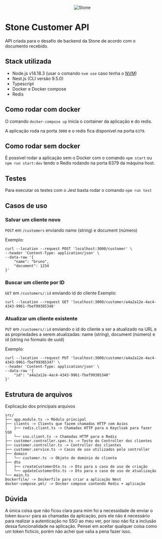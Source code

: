 <div style="text-align:center;height:90px,width:90px;">

![Stone](https://logospng.org/wp-content/uploads/stone.png)
</div>

# Stone Customer API
API criada para o desafio de backend da Stone de acordo com o documento recebido.

## Stack utilizada
- Node.js v14.18.3 (usar o comando `nvm use` caso tenha o [NVM](https://github.com/nvm-sh/nvm))
- Nest.js (CLI versão 9.5.0)
- Typescript
- Docker e Docker compose
- Redis

## Como rodar com docker
O comando `docker-compose up` Inicia o container da aplicação e do redis.

A aplicação roda na porta `3000` e o redis fica disponível na porta `6379`.


## Como rodar sem docker

É possível rodar a aplicação sem o Docker com o comando `npm start` ou `npm run start:dev` tendo o Redis rodando na porta 6379 da máquina host.

## Testes
Para executar os testes com o Jest basta rodar o comando `npm run test`

## Casos de uso 
### Salvar um cliente novo 
`POST` em `/customers` enviando name (string) e document (número)


Exemplo:
```
curl --location --request POST 'localhost:3000/customer' \
--header 'Content-Type: application/json' \
--data-raw '{
    "name": "bruno",
    "document": 1234
}'
```

### Buscar um cliente por ID
`GET` em `/customers/:id` enviando id do cliente
Exemplo: 
```
curl --location --request GET 'localhost:3000/customer/a4a2a12e-4ac4-4343-9961-fbef99385348'
```

### Atualizar um cliente existente
`PUT` em `/customers/:id` enviando o id do cliente a ser a atualizado na URL e as propriedades a serem atualizadas: name (string), document (número) e id (string no formato de uuid)


Exemplo: 
```
curl --location --request PUT 'localhost:3000/customer/a4a2a12e-4ac4-4343-9961-fbef99385347' \
--header 'Content-Type: application/json' \
--data-raw '{
    "id": "a4a2a12e-4ac4-4343-9961-fbef99385348"
}'
```

## Estrutura de arquivos

Explicação dos principais arquivos
```
src/
├── app.module.ts -> Módulo principal
├── clients -> Clients que fazem chamadas HTTP com Axios
│   ├── redis.client.ts -> Chamadas HTTP para o Keycloak para fazer SSO
│   └── sso.client.ts -> Chamadas HTTP para o Redis
├── customer.controller.spec.ts -> Teste do Controller dos clientes
├── customer.controller.ts -> Controller dos clientes
├── customer.service.ts -> Casos de uso utilizados pelo controller
├── domain
│   └── customer.ts -> Objeto de domínio de cliente
├── dto
│   ├── createCustomerDto.ts -> Dto para o caso de uso de criação
│   └── updateCustomerDto.ts -> Dto para o caso de uso de atualização
└── main.ts
Dockerfile/ -> Dockerfile para criar a aplicação Nest
docker-compose.yml/ -> Docker compose contendo Redis + aplicação
```

## Dúvida 
A única coisa que não ficou clara para mim foi a necessidade de enviar o token `Bearer` para as chamadas da aplicação, pois ele não é necessário para realizar a autenticação no SSO ao meu ver, por isso não fiz a inclusão dessa funcionalidade na aplicação. Pensei em aceitar qualquer coisa como um token ficticío, porém não achei que valia a pena fazer isso.


